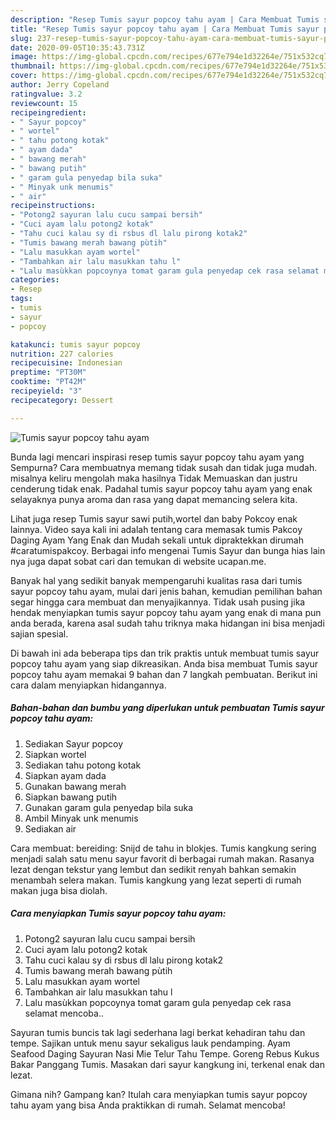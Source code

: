 ```yaml
---
description: "Resep Tumis sayur popcoy tahu ayam | Cara Membuat Tumis sayur popcoy tahu ayam Yang Enak Dan Mudah"
title: "Resep Tumis sayur popcoy tahu ayam | Cara Membuat Tumis sayur popcoy tahu ayam Yang Enak Dan Mudah"
slug: 237-resep-tumis-sayur-popcoy-tahu-ayam-cara-membuat-tumis-sayur-popcoy-tahu-ayam-yang-enak-dan-mudah
date: 2020-09-05T10:35:43.731Z
image: https://img-global.cpcdn.com/recipes/677e794e1d32264e/751x532cq70/tumis-sayur-popcoy-tahu-ayam-foto-resep-utama.jpg
thumbnail: https://img-global.cpcdn.com/recipes/677e794e1d32264e/751x532cq70/tumis-sayur-popcoy-tahu-ayam-foto-resep-utama.jpg
cover: https://img-global.cpcdn.com/recipes/677e794e1d32264e/751x532cq70/tumis-sayur-popcoy-tahu-ayam-foto-resep-utama.jpg
author: Jerry Copeland
ratingvalue: 3.2
reviewcount: 15
recipeingredient:
- " Sayur popcoy"
- " wortel"
- " tahu potong kotak"
- " ayam dada"
- " bawang merah"
- " bawang putih"
- " garam gula penyedap bila suka"
- " Minyak unk menumis"
- " air"
recipeinstructions:
- "Potong2 sayuran lalu cucu sampai bersih"
- "Cuci ayam lalu potong2 kotak"
- "Tahu cuci kalau sy di rsbus dl lalu pirong kotak2"
- "Tumis bawang merah bawang pùtih"
- "Lalu masukkan ayam wortel"
- "Tambahkan air lalu masukkan tahu l"
- "Lalu masùkkan popcoynya tomat garam gula penyedap cek rasa selamat mencoba.."
categories:
- Resep
tags:
- tumis
- sayur
- popcoy

katakunci: tumis sayur popcoy 
nutrition: 227 calories
recipecuisine: Indonesian
preptime: "PT30M"
cooktime: "PT42M"
recipeyield: "3"
recipecategory: Dessert

---
```



![Tumis sayur popcoy tahu ayam](https://img-global.cpcdn.com/recipes/677e794e1d32264e/751x532cq70/tumis-sayur-popcoy-tahu-ayam-foto-resep-utama.jpg)

Bunda lagi mencari inspirasi resep tumis sayur popcoy tahu ayam yang Sempurna? Cara membuatnya memang tidak susah dan tidak juga mudah. misalnya keliru mengolah maka hasilnya Tidak Memuaskan dan justru cenderung tidak enak. Padahal tumis sayur popcoy tahu ayam yang enak selayaknya punya aroma dan rasa yang dapat memancing selera kita.

Lihat juga resep Tumis sayur sawi putih,wortel dan baby Pokcoy enak lainnya. Video saya kali ini adalah tentang cara memasak tumis Pakcoy Daging Ayam Yang Enak dan Mudah sekali untuk dipraktekkan dirumah #caratumispakcoy. Berbagai info mengenai Tumis Sayur dan bunga hias lain nya juga dapat sobat cari dan temukan di website ucapan.me.

Banyak hal yang sedikit banyak mempengaruhi kualitas rasa dari tumis sayur popcoy tahu ayam, mulai dari jenis bahan, kemudian pemilihan bahan segar hingga cara membuat dan menyajikannya. Tidak usah pusing jika hendak menyiapkan tumis sayur popcoy tahu ayam yang enak di mana pun anda berada, karena asal sudah tahu triknya maka hidangan ini bisa menjadi sajian spesial.


Di bawah ini ada beberapa tips dan trik praktis untuk membuat tumis sayur popcoy tahu ayam yang siap dikreasikan. Anda bisa membuat Tumis sayur popcoy tahu ayam memakai 9 bahan dan 7 langkah pembuatan. Berikut ini cara dalam menyiapkan hidangannya.

<!--inarticleads1-->

##### Bahan-bahan dan bumbu yang diperlukan untuk pembuatan Tumis sayur popcoy tahu ayam:

1. Sediakan  Sayur popcoy
1. Siapkan  wortel
1. Sediakan  tahu potong kotak
1. Siapkan  ayam dada
1. Gunakan  bawang merah
1. Siapkan  bawang putih
1. Gunakan  garam gula penyedap bila suka
1. Ambil  Minyak unk menumis
1. Sediakan  air


Cara membuat: bereiding: Snijd de tahu in blokjes. Tumis kangkung sering menjadi salah satu menu sayur favorit di berbagai rumah makan. Rasanya lezat dengan tekstur yang lembut dan sedikit renyah bahkan semakin menambah selera makan. Tumis kangkung yang lezat seperti di rumah makan juga bisa diolah. 

<!--inarticleads2-->

##### Cara menyiapkan Tumis sayur popcoy tahu ayam:

1. Potong2 sayuran lalu cucu sampai bersih
1. Cuci ayam lalu potong2 kotak
1. Tahu cuci kalau sy di rsbus dl lalu pirong kotak2
1. Tumis bawang merah bawang pùtih
1. Lalu masukkan ayam wortel
1. Tambahkan air lalu masukkan tahu l
1. Lalu masùkkan popcoynya tomat garam gula penyedap cek rasa selamat mencoba..


Sayuran tumis buncis tak lagi sederhana lagi berkat kehadiran tahu dan tempe. Sajikan untuk menu sayur sekaligus lauk pendamping. Ayam Seafood Daging Sayuran Nasi Mie Telur Tahu Tempe. Goreng Rebus Kukus Bakar Panggang Tumis. Masakan dari sayur kangkung ini, terkenal enak dan lezat. 

Gimana nih? Gampang kan? Itulah cara menyiapkan tumis sayur popcoy tahu ayam yang bisa Anda praktikkan di rumah. Selamat mencoba!
